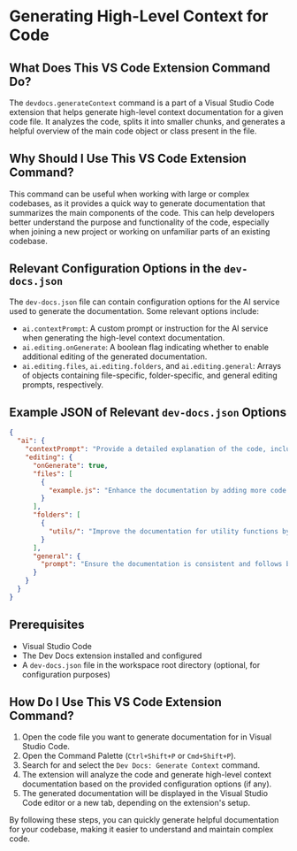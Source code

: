 # Generating High-Level Context for Code

## What Does This VS Code Extension Command Do?

The `devdocs.generateContext` command is a part of a Visual Studio Code extension that helps generate high-level context documentation for a given code file. It analyzes the code, splits it into smaller chunks, and generates a helpful overview of the main code object or class present in the file.

## Why Should I Use This VS Code Extension Command?

This command can be useful when working with large or complex codebases, as it provides a quick way to generate documentation that summarizes the main components of the code. This can help developers better understand the purpose and functionality of the code, especially when joining a new project or working on unfamiliar parts of an existing codebase.


## Relevant Configuration Options in the `dev-docs.json`

The `dev-docs.json` file can contain configuration options for the AI service used to generate the documentation. Some relevant options include:

- `ai.contextPrompt`: A custom prompt or instruction for the AI service when generating the high-level context documentation.
- `ai.editing.onGenerate`: A boolean flag indicating whether to enable additional editing of the generated documentation.
- `ai.editing.files`, `ai.editing.folders`, and `ai.editing.general`: Arrays of objects containing file-specific, folder-specific, and general editing prompts, respectively.

## Example JSON of Relevant `dev-docs.json` Options

```json
{
  "ai": {
    "contextPrompt": "Provide a detailed explanation of the code, including its purpose and how it works.",
    "editing": {
      "onGenerate": true,
      "files": [
        {
          "example.js": "Enhance the documentation by adding more code examples and explanations."
        }
      ],
      "folders": [
        {
          "utils/": "Improve the documentation for utility functions by providing clearer descriptions."
        }
      ],
      "general": {
        "prompt": "Ensure the documentation is consistent and follows best practices for technical writing."
      }
    }
  }
}
```

## Prerequisites

- Visual Studio Code
- The Dev Docs extension installed and configured
- A `dev-docs.json` file in the workspace root directory (optional, for configuration purposes)

## How Do I Use This VS Code Extension Command?

1. Open the code file you want to generate documentation for in Visual Studio Code.
2. Open the Command Palette (`Ctrl+Shift+P` or `Cmd+Shift+P`).
3. Search for and select the `Dev Docs: Generate Context` command.
4. The extension will analyze the code and generate high-level context documentation based on the provided configuration options (if any).
5. The generated documentation will be displayed in the Visual Studio Code editor or a new tab, depending on the extension's setup.

By following these steps, you can quickly generate helpful documentation for your codebase, making it easier to understand and maintain complex code.
  
  